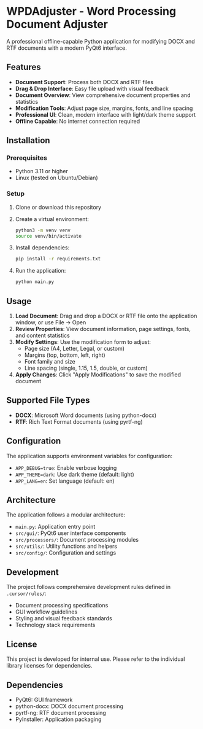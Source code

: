 # WPDAdjuster - Word Processing Document Adjuster

A professional offline-capable Python application for modifying DOCX and RTF documents with a modern PyQt6 interface.

## Features

- **Document Support**: Process both DOCX and RTF files
- **Drag & Drop Interface**: Easy file upload with visual feedback
- **Document Overview**: View comprehensive document properties and statistics
- **Modification Tools**: Adjust page size, margins, fonts, and line spacing
- **Professional UI**: Clean, modern interface with light/dark theme support
- **Offline Capable**: No internet connection required

## Installation

### Prerequisites

- Python 3.11 or higher
- Linux (tested on Ubuntu/Debian)

### Setup

1. Clone or download this repository
2. Create a virtual environment:
   ```bash
   python3 -m venv venv
   source venv/bin/activate
   ```

3. Install dependencies:
   ```bash
   pip install -r requirements.txt
   ```

4. Run the application:
   ```bash
   python main.py
   ```

## Usage

1. **Load Document**: Drag and drop a DOCX or RTF file onto the application window, or use File → Open
2. **Review Properties**: View document information, page settings, fonts, and content statistics
3. **Modify Settings**: Use the modification form to adjust:
   - Page size (A4, Letter, Legal, or custom)
   - Margins (top, bottom, left, right)
   - Font family and size
   - Line spacing (single, 1.15, 1.5, double, or custom)
4. **Apply Changes**: Click "Apply Modifications" to save the modified document

## Supported File Types

- **DOCX**: Microsoft Word documents (using python-docx)
- **RTF**: Rich Text Format documents (using pyrtf-ng)

## Configuration

The application supports environment variables for configuration:

- `APP_DEBUG=true`: Enable verbose logging
- `APP_THEME=dark`: Use dark theme (default: light)
- `APP_LANG=en`: Set language (default: en)

## Architecture

The application follows a modular architecture:

- `main.py`: Application entry point
- `src/gui/`: PyQt6 user interface components
- `src/processors/`: Document processing modules
- `src/utils/`: Utility functions and helpers
- `src/config/`: Configuration and settings

## Development

The project follows comprehensive development rules defined in `.cursor/rules/`:

- Document processing specifications
- GUI workflow guidelines
- Styling and visual feedback standards
- Technology stack requirements

## License

This project is developed for internal use. Please refer to the individual library licenses for dependencies.

## Dependencies

- PyQt6: GUI framework
- python-docx: DOCX document processing
- pyrtf-ng: RTF document processing
- PyInstaller: Application packaging
